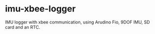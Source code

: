 imu-xbee-logger
===============

IMU logger with xbee communication, using Arudino Fio, 9DOF IMU, SD card and an RTC.
